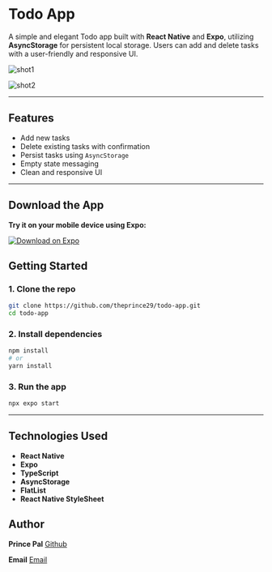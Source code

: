 
#  Todo App

A simple and elegant Todo app built with **React Native** and **Expo**, utilizing **AsyncStorage** for persistent local storage. Users can add and delete tasks with a user-friendly and responsive UI.

![shot1](https://github.com/user-attachments/assets/e3ec5075-d22a-47a4-a1a6-2af49322f61f)

![shot2](https://github.com/user-attachments/assets/7d501351-d5b3-4349-a0e5-7bc6c3e3bfc0)



---


##  Features

*  Add new tasks
*  Delete existing tasks with confirmation
*  Persist tasks using `AsyncStorage`
*  Empty state messaging
*  Clean and responsive UI

---

##  Download the App

**Try it on your mobile device using Expo:**

[![Download on Expo](https://img.shields.io/badge/Download%20App-Expo-blueviolet?logo=expo\&logoColor=white\&style=for-the-badge)](https://expo.dev/accounts/theprince29/projects/todo-app/builds/c339111d-ab0b-43db-9afb-764092f3de3f)



##  Getting Started

### 1. Clone the repo

```bash
git clone https://github.com/theprince29/todo-app.git
cd todo-app
```

### 2. Install dependencies

```bash
npm install
# or
yarn install
```

### 3. Run the app

```bash
npx expo start
```

---

##  Technologies Used

* **React Native**
* **Expo**
* **TypeScript**
* **AsyncStorage**
* **FlatList**
* **React Native StyleSheet**



##  Author

**Prince Pal**
[Github](https://github.com/theprince29)

**Email**
[Email](princepalknp0402@gmail.com)


